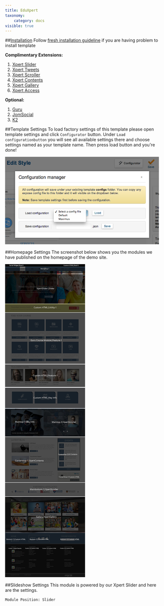 ```yaml
---
title: EduXpert
taxonomy:
    category: docs
visible: true
---
```



##[Installation](#installation)
Follow [fresh installation guideline](http://www.themexpert.com/documentation/expose-framework/getting-started) if you are having problem to install template

__Complimentary Extensions:__


1. [Xpert Slider](http://www.themexpert.com/joomla-extensions/xpert-slider)
2. [Xpert Tweets](http://www.themexpert.com/joomla-extensions/xpert-tweets)
3. [Xpert Scroller](http://www.themexpert.com/joomla-extensions/xpert-scroller)
4. [Xpert Contents](http://www.themexpert.com/joomla-extensions/xpert-contents)
5. [Xpert Gallery](http://www.themexpert.com/joomla-extensions/xpert-gallery)
6. [Xpert Access](http://www.themexpert.com/joomla-extensions/xpert-access)

__Optional:__

1. [Guru](http://guru.ijoomla.com/)
2. [JomSocial](http://jomsocial.com/)
3. [K2](http://getk2.org/)

##Template Settings
To load factory settings of this template please open template settings and click `Configurator` button. Under `Load configurationbutton` you will see all available settings there and choose settings named as your template name. Then press load button and you're done!

![Sample Image](load-configuration.png)


##Homepage Settings
The screenshot below shows you the modules we have published on the homepage of the demo site.

![Sample Image](home.jpg)

##Slideshow Settings
This module is powered by our Xpert Slider and here are the settings.

```
Module Position: Slider
```

